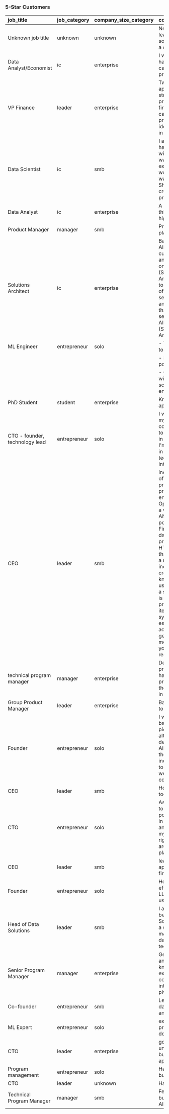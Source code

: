 ### 5-Star Customers

| job_title                      | job_category   | company_size_category   | course_join_question                                                                                                                                                                                                                                                                                                                                                                                                                                                                                                                                                                                                                                            | course_join_question_summarized                                                       |
|:-------------------------------|:---------------|:------------------------|:----------------------------------------------------------------------------------------------------------------------------------------------------------------------------------------------------------------------------------------------------------------------------------------------------------------------------------------------------------------------------------------------------------------------------------------------------------------------------------------------------------------------------------------------------------------------------------------------------------------------------------------------------------------|:--------------------------------------------------------------------------------------|
| Unknown job title              | unknown        | unknown                 | New to the field, I will learn as much as I can so I can grow and buikd a career in AI                                                                                                                                                                                                                                                                                                                                                                                                                                                                                                                                                                          | Goal: Learn and grow a career in AI.                                                  |
| Data Analyst/Economist         | ic             | enterprise              | I would like to start to have a grasp of how I can use AI to build products.                                                                                                                                                                                                                                                                                                                                                                                                                                                                                                                                                                                    | Goal: Learn to use AI for building products                                           |
| VP Finance                     | leader         | enterprise              | Two things: (1) Build AI applications to streamline my work, primarily for corporate finance / bizops use case. (2) Ship a prototype for software ideas that's been sitting in the backburner.                                                                                                                                                                                                                                                                                                                                                                                                                                                                  | Goal: Build AI for finance/bizops and develop a prototype for software ideas          |
| Data Scientist                 | ic             | smb                     | I am a data scientist but have limited experience with LLM application. I want to get more experience through real world projects and I want to learn from Shaw's experience creating valuable AI products.                                                                                                                                                                                                                                                                                                                                                                                                                                                     | Goal: Gain LLM experience through projects and learn from Shaw's AI product expertise |
| Data Analyst                   | ic             | enterprise              | A methodology to use this technology to build high ROI systems                                                                                                                                                                                                                                                                                                                                                                                                                                                                                                                                                                                                  | Goal: Learn to build high ROI systems using this technology                           |
| Product Manager                | manager        | smb                     | Practical experience of playing with LLM!                                                                                                                                                                                                                                                                                                                                                                                                                                                                                                                                                                                                                       | Goal: Gain practical experience with LLMs                                             |
| Solutions Architect            | ic             | enterprise              | Basic understanding of AI workflows.  I work with customers on presenting and selling technology on a corporate scale (Sales Solutions Architect), so am looking to get an understanding of the selection/discovery/build and operation process that's involved with selecting and building an AI enabled application (Sales Solutions Architect)                                                                                                                                                                                                                                                                                                               | Goal: Understand AI workflows for sales solutions and application development         |
| ML Engineer                    | entrepreneur   | solo                    | - Technical skills: learn to use LLMs/ AI                                                                                                                                                                                                                                                                                                                                                                                                                                                                                                                                                                                                                       | Goal: Learn AI skills, build projects, and network with professionals                 |
|                                |                |                         | - Side projects: build up portfolio of side projects                                                                                                                                                                                                                                                                                                                                                                                                                                                                                                                                                                                                            |                                                                                       |
|                                |                |                         | - Community: network with other data scientists/ software engineers                                                                                                                                                                                                                                                                                                                                                                                                                                                                                                                                                                                             |                                                                                       |
| PhD Student                    | student        | enterprise              | Knowledge to build AI applications.                                                                                                                                                                                                                                                                                                                                                                                                                                                                                                                                                                                                                             | Goal: Gain knowledge to build AI applications                                         |
| CTO - founder, technology lead | entrepreneur   | solo                    | I would like to deepen my understanding of AI concepts and learn how to apply them effectively in real-world projects. I'm especially interested in exploring practical techniques for building intelligent systems.                                                                                                                                                                                                                                                                                                                                                                                                                                            | Goal: Deepen AI understanding and learn practical techniques for intelligent systems  |
| CEO                            | leader         | smb                     | ine Hands on completion of several GenAI projects - Python program and environment using OpenAI API (AND calling a web search engine AND scraping a data point from a Yahoo Finance point where the data value is NOT present in the page's HTML but is called by that HTML),  Fine-tuning a real model, actually incorporating a RAG, creating a GPT and knowing the optimum use case for it, creating a simple AI agent--that is fast; managing an AI project.  All the other items mentioned in your syllabus. But the essence is doing the actual programming and getting my own working model hands on with your assistance, not just reading about doing. | Goal: Hands-on experience with GenAI projects, programming, and managing AI models    |
| technical program manager      | manager        | enterprise              | Delving deeper into practical AI with more hands on guided projects and bringing them to production level in support of a portfolio.                                                                                                                                                                                                                                                                                                                                                                                                                                                                                                                            | Goal: Gain practical AI skills and build a portfolio with real projects               |
| Group Product Manager          | leader         | enterprise              | Basic knowledge on how to use AI                                                                                                                                                                                                                                                                                                                                                                                                                                                                                                                                                                                                                                | Goal: Learn basic AI usage skills                                                     |
| Founder                        | entrepreneur   | solo                    | I would like to learn AI basics and a panoramic picture of the alternatives to structure, develop and  implement AI projects.  I come from the Power Generation industry and would like to apply AI in my field, as well as for Applied AI consulting projects.                                                                                                                                                                                                                                                                                                                                                                                                 | Goal: Learn AI basics and apply AI in Power Generation and consulting projects        |
| CEO                            | leader         | smb                     | How to use modern AI tools for freelance                                                                                                                                                                                                                                                                                                                                                                                                                                                                                                                                                                                                                        | Goal: Learn to use AI tools for freelancing                                           |
| CTO                            | entrepreneur   | solo                    | As a tech leader, I want to understand the possibilities of ML and AI in real-world projects and become able to help my tech teams with the right decision in terms of architecture, alghoritm, planning etc                                                                                                                                                                                                                                                                                                                                                                                                                                                    | Goal: Understand ML/AI for real-world projects and support tech teams' decisions      |
| CEO                            | leader         | smb                     | learn to build RAG based applications and learn fine-tuning of models                                                                                                                                                                                                                                                                                                                                                                                                                                                                                                                                                                                           | Goal: Learn to build RAG applications and fine-tune models                            |
| Founder                        | entrepreneur   | solo                    | How to fine tune LLM effectively, and what LLM models I should be using for projects.                                                                                                                                                                                                                                                                                                                                                                                                                                                                                                                                                                           | Goal: Learn to fine-tune LLMs and select suitable models for projects                 |
| Head of Data Solutions         | leader         | smb                     | I am on a journey to become a Citizen Data Scientist. I want to build a solid foundation in maximizing the value of data using modern techniques.                                                                                                                                                                                                                                                                                                                                                                                                                                                                                                               | Goal: Become a Citizen Data Scientist and master data value techniques                |
| Senior Program Manager         | manager        | enterprise              | Get more familiar with AI and have some knowledge and hands on experience to talk confidently about AI in interviews. End goal is to pivot to a career in AI.                                                                                                                                                                                                                                                                                                                                                                                                                                                                                                   | Goal: Gain AI knowledge and experience to pivot to an AI career.                      |
| Co-founder                     | entrepreneur   | smb                     | Learn how to train with a dataset and predictive analysis, and build a app.                                                                                                                                                                                                                                                                                                                                                                                                                                                                                                                                                                                     | Goal: Learn dataset training, predictive analysis, and app building                   |
| ML Expert                      | entrepreneur   | solo                    | experience with AI project and regularity of doing AI activities                                                                                                                                                                                                                                                                                                                                                                                                                                                                                                                                                                                                | Goal: Gain AI project experience and maintain regular AI activities                   |
| CTO                            | leader         | enterprise              | good fundamental understanding of building practical applications                                                                                                                                                                                                                                                                                                                                                                                                                                                                                                                                                                                               | Goal: Gain fundamental understanding to build practical applications                  |
| Program management             | entrepreneur   | solo                    | Hands-on experience to build AI products                                                                                                                                                                                                                                                                                                                                                                                                                                                                                                                                                                                                                        | Goal: Gain hands-on experience to build AI products                                   |
| CTO                            | leader         | unknown                 | Hands on skills                                                                                                                                                                                                                                                                                                                                                                                                                                                                                                                                                                                                                                                 | Goal: Gain hands-on skills                                                            |
| Technical Program Manager      | manager        | smb                     | Feel comfortable building various kinds of AI projects.                                                                                                                                                                                                                                                                                                                                                                                                                                                                                                                                                                                                         | Goal: Build confidence in creating various AI projects                                |